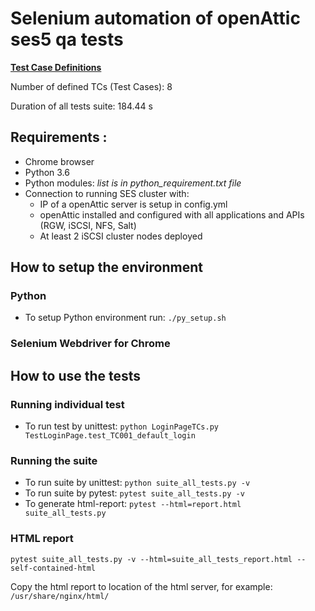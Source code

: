 # Selenium automation of openAttic ses5 qa tests 

[**Test Case Definitions**](https://github.com/markostanojlovic/ses5_oa_qa/wiki/Test-Case-Definitions)

Number of defined TCs (Test Cases): 8

Duration of all tests suite: 184.44 s

## Requirements :

- Chrome browser 
- Python 3.6
- Python modules: *list is in python_requirement.txt file*
- Connection to running SES cluster with:
  - IP of a openAttic server is setup in config.yml
  - openAttic installed and configured with all applications and APIs (RGW, iSCSI, NFS, Salt)
  - At least 2 iSCSI cluster nodes deployed 

## How to setup the environment 

### Python

- To setup Python environment run: `./py_setup.sh`

### Selenium Webdriver for Chrome 
 

## How to use the tests 

### Running individual test 

- To run test by unittest: `python LoginPageTCs.py TestLoginPage.test_TC001_default_login`

### Running the suite 

- To run suite by unittest: `python suite_all_tests.py -v`
- To run suite by pytest:   `pytest suite_all_tests.py -v`
- To generate html-report:  `pytest --html=report.html suite_all_tests.py`

### HTML report 

`pytest suite_all_tests.py -v --html=suite_all_tests_report.html --self-contained-html`

Copy the html report to location of the html server, for example: `/usr/share/nginx/html/`
